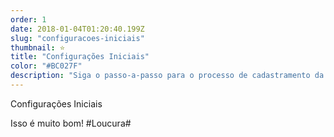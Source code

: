 ```yaml
---
order: 1
date: 2018-01-04T01:20:40.199Z
slug: "configuracoes-iniciais"
thumbnail: ⭐️
title: "Configurações Iniciais"
color: "#BC027F"
description: "Siga o passo-a-passo para o processo de cadastramento da sua empresa no sistema wEstoque e configure seu ambiente para começar a lançar suas vendas e estoques."
---
```


Configurações Iniciais


Isso é muito bom! #Loucura#

